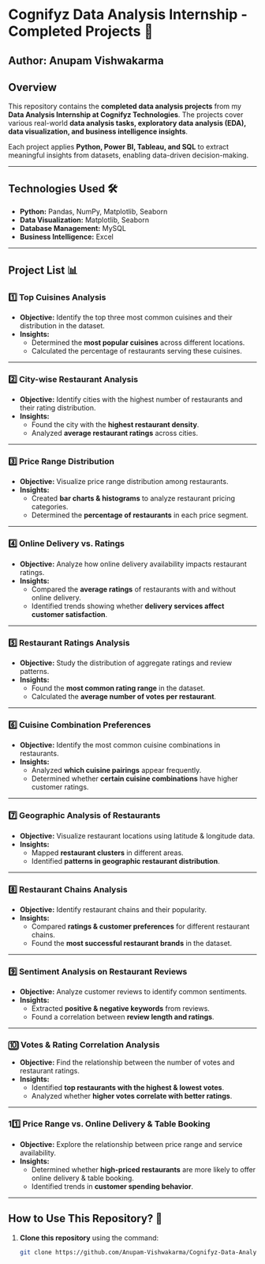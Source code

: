 # Cognifyz Data Analysis Internship - Completed Projects 🚀  

## Author: Anupam Vishwakarma  

## Overview  
This repository contains the **completed data analysis projects** from my **Data Analysis Internship at Cognifyz Technologies**. The projects cover various real-world **data analysis tasks, exploratory data analysis (EDA), data visualization, and business intelligence insights**.  

Each project applies **Python, Power BI, Tableau, and SQL** to extract meaningful insights from datasets, enabling data-driven decision-making.  

---

## Technologies Used 🛠️  
- **Python:** Pandas, NumPy, Matplotlib, Seaborn  
- **Data Visualization:**  Matplotlib, Seaborn
- **Database Management:** MySQL  
- **Business Intelligence:** Excel   

---

## Project List 📊  

### **1️⃣ Top Cuisines Analysis**  
- **Objective:** Identify the top three most common cuisines and their distribution in the dataset.  
- **Insights:**  
  - Determined the **most popular cuisines** across different locations.  
  - Calculated the percentage of restaurants serving these cuisines.  

---

### **2️⃣ City-wise Restaurant Analysis**  
- **Objective:** Identify cities with the highest number of restaurants and their rating distribution.  
- **Insights:**  
  - Found the city with the **highest restaurant density**.  
  - Analyzed **average restaurant ratings** across cities.  

---

### **3️⃣ Price Range Distribution**  
- **Objective:** Visualize price range distribution among restaurants.  
- **Insights:**  
  - Created **bar charts & histograms** to analyze restaurant pricing categories.  
  - Determined the **percentage of restaurants** in each price segment.  

---

### **4️⃣ Online Delivery vs. Ratings**  
- **Objective:** Analyze how online delivery availability impacts restaurant ratings.  
- **Insights:**  
  - Compared the **average ratings** of restaurants with and without online delivery.  
  - Identified trends showing whether **delivery services affect customer satisfaction**.  

---

### **5️⃣ Restaurant Ratings Analysis**  
- **Objective:** Study the distribution of aggregate ratings and review patterns.  
- **Insights:**  
  - Found the **most common rating range** in the dataset.  
  - Calculated the **average number of votes per restaurant**.  

---

### **6️⃣ Cuisine Combination Preferences**  
- **Objective:** Identify the most common cuisine combinations in restaurants.  
- **Insights:**  
  - Analyzed **which cuisine pairings** appear frequently.  
  - Determined whether **certain cuisine combinations** have higher customer ratings.  

---

### **7️⃣ Geographic Analysis of Restaurants**  
- **Objective:** Visualize restaurant locations using latitude & longitude data.  
- **Insights:**  
  - Mapped **restaurant clusters** in different areas.  
  - Identified **patterns in geographic restaurant distribution**.  

---

### **8️⃣ Restaurant Chains Analysis**  
- **Objective:** Identify restaurant chains and their popularity.  
- **Insights:**  
  - Compared **ratings & customer preferences** for different restaurant chains.  
  - Found the **most successful restaurant brands** in the dataset.  

---

### **9️⃣ Sentiment Analysis on Restaurant Reviews**  
- **Objective:** Analyze customer reviews to identify common sentiments.  
- **Insights:**  
  - Extracted **positive & negative keywords** from reviews.  
  - Found a correlation between **review length and ratings**.  

---

### **🔟 Votes & Rating Correlation Analysis**  
- **Objective:** Find the relationship between the number of votes and restaurant ratings.  
- **Insights:**  
  - Identified **top restaurants with the highest & lowest votes**.  
  - Analyzed whether **higher votes correlate with better ratings**.  

---

### **11️⃣ Price Range vs. Online Delivery & Table Booking**  
- **Objective:** Explore the relationship between price range and service availability.  
- **Insights:**  
  - Determined whether **high-priced restaurants** are more likely to offer online delivery & table booking.  
  - Identified trends in **customer spending behavior**.  

---

## How to Use This Repository? 📝  
1. **Clone this repository** using the command:  
   ```bash
   git clone https://github.com/Anupam-Vishwakarma/Cognifyz-Data-Analysis-Projects.git

